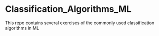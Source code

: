 # Classification_Algorithms_ML
This repo contains several exercises of the commonly used classification algorithms in ML
